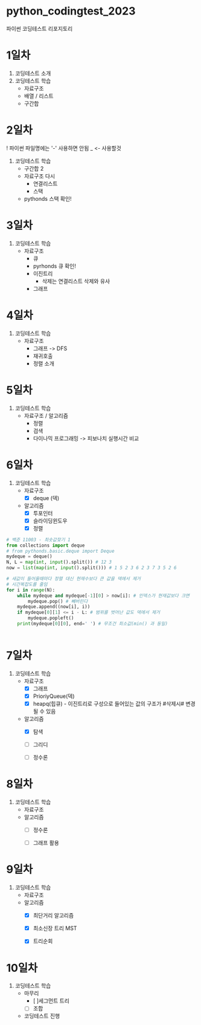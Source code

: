 # python_codingtest_2023
파이썬 코딩테스트 리포지토리

# 1일차 
 1. 코딩테스트 소개
 2. 코딩테스트 학습
    - 자료구조  
    - 배열 / 리스트
    - 구간합


# 2일차
! 파이썬 파일명에는 '-' 사용하면 안됨 _ <- 사용할것
 1. 코딩테스트 학습
    - 구간합 2
    - 자료구조 다시
      - 연결리스트
      - 스택
    - pythonds 스택 확인!


# 3일차
1. 코딩테스트 학습
   - 자료구조
      - 큐
      - pyrhonds 큐 확인!
      - 이진트리
         - 삭제는 연결리스트 삭제와 유사
      - 그래프

# 4일차
1. 코딩테스트 학습
   - 자료구조
      - 그래프 -> DFS
      - 재귀호출
      - 정렬 소개


# 5일차 
1. 코딩테스트 학습
   - 자료구조 /  알고리즘
      - 정렬
      - 검색
      - 다이나믹 프로그래밍 -> 피보나치 실행시간 비교


# 6일차
1. 코딩테스트 학습
   - 자료구조
      - [x] deque (덱)
   - 알고리즘 
      - [x] 투포인터
      - [x] 슬라이딩윈도우
      - [x] 정렬

``` python
# 백준 11003 - 최솟값찾기 1
from collections import deque
# from pythonds.basic.deque import Deque
mydeque = deque()
N, L = map(int, input().split()) # 12 3
now = list(map(int, input().split())) # 1 5 2 3 6 2 3 7 3 5 2 6

# 새값이 들어올때마다 정렬 대신 현재수보다 큰 값을 덱에서 제거
# 시간복잡도를 줄임
for i in range(N):
    while mydeque and mydeque[-1][0] > now[i]: # 인덱스가 현재값보다 크면
        mydeque.pop() # 빼버린다
    mydeque.append((now[i], i))
    if mydeque[0][1] <= i - L: # 범위를 벗어난 값도 덱에서 제거
        mydeque.popleft()
    print(mydeque[0][0], end=' ') # 무조건 최소값(min() 과 동일)
    
```

# 7일차
1. 코딩테스트 학습
   - 자료구조
      - [x] 그래프
      - [x] PrioriyQueue(덱)
      - [x] heapq(힙큐)  - 이진트리로 구성으로 들어있는 값의 구조가 #삭제시# 변경될 수 있음
   - 알고리즘
      - [x] 탐색
      - [ ] 그리디
      - [ ] 정수론


# 8일차
1. 코딩테스트 학습
   - 자료구조
   - 알고리즘
      - [ ] 정수론
      - [ ] 그래프 활용


# 9일차
1. 코딩테스트 학습
   - 자료구조
   - 알고리즘
      - [x] 최단거리 알고리즘
      - [x] 최소신장 트리 MST
      - [x] 트리순회


# 10일차
1. 코딩테스트 학습 
   - 마무리
      - [ ]세그먼트 트리
      - [ ] 조합
   - 코딩테스트 진행
